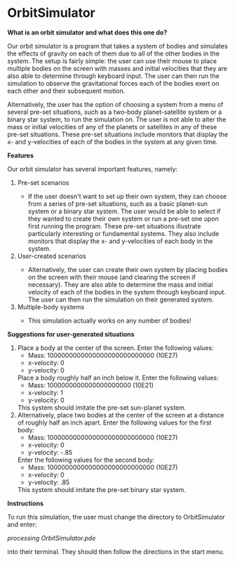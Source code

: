 # OrbitSimulator

<b>What is an orbit simulator and what does this one do?</b>

Our orbit simulator is a program that takes a system of bodies and simulates the effects of gravity on each of them due to all of the other bodies in the system. The setup is fairly simple: the user can use their mouse to place multiple bodies on the screen with masses and initial velocities that they are also able to determine through keyboard input. The user can then run the simulation to observe the gravitational forces each of the bodies exert on each other and their subsequent motion.

Alternatively, the user has the option of choosing a system from a menu of several pre-set situations, such as a two-body planet-satellite system or a binary star system, to run the simulation on. The user is not able to alter the mass or initial velocities of any of the planets or satellites in any of these pre-set situations. These pre-set situations include monitors that display the x- and y-velocities of each of the bodies in the system at any given time.

<b>Features</b>

Our orbit simulator has several important features, namely:

<ol>
  <li>Pre-set scenarios</li>
  <ul>
    <li>
      If the user doesn't want to set up their own system, they can choose from a series of pre-set situations, such as a basic planet-sun system or a binary star system. The user would be able to select if they wanted to create their own system or run a pre-set one upon first running the program. These pre-set situations  illustrate particularly interesting or fundamental systems. They  also include monitors that display the x- and y-velocities of each body in the system.
    </li>
  </ul>
  <li>User-created scenarios</li>
  <ul>
    <li>
      Alternatively, the user can create their own system by placing bodies on the screen with their mouse (and clearing the screen if necessary). They are also able to determine the mass and initial velocity of each of the bodies in the system through keyboard input. The user can then run the simulation on their generated system.
    </li>
  </ul>
  <li>Multiple-body systems</li>
  <ul>
    <li>
      This simulation actually works on any number of bodies!
    </li>
  </ul>
</ol>

<b>Suggestions for user-generated situations</b>

<ol>
  <li>
Place a body at the center of the screen. Enter the following values:
<ul>
  <li>Mass: 1000000000000000000000000000 (10E27)</li>
  <li>x-velocity: 0</li>
  <li>y-velocity: 0</li>
</ul>
Place a body roughly half an inch below it. Enter the following values:
<ul>
  <li>Mass: 1000000000000000000000 (10E21)</li>
  <li>x-velocity: 1</li>
  <li>y-velocity: 0</li>
</ul>
This system should imitate the pre-set sun-planet system.
</li>
<li>
Alternatively, place two bodies at the center of the screen at a distance of roughly half an inch apart. Enter the following values for the first body:
<ul>
  <li>Mass: 1000000000000000000000000000 (10E27)</li>
  <li>x-velocity: 0</li>
  <li>y-velocity: -.85</li>
</ul>
Enter the following values for the second body:
<ul>
  <li>Mass: 1000000000000000000000000000 (10E27)</li>
  <li>x-velocity: 0</li>
  <li>y-velocity: .85</li>
</ul>
This system should imitate the pre-set binary star system.
</li>
</ol>

<b>Instructions</b>

To run this simulation, the user must change the directory to OrbitSimulator and enter:

<i>processing OrbitSimulator.pde</i>

into their terminal. They should then follow the directions in the start menu.
